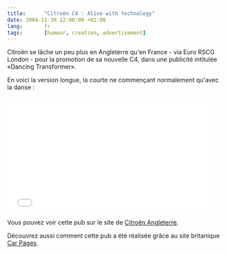 ```yaml
---
title:      "Citroën C4 : Alive with technology"
date: 2004-11-30 12:00:00 +02:00
lang:       fr
tags:       [humour, creation, advertisement]
---
```




Citroën se lâche un peu plus en Angleterre qu'en France - via Euro RSCG London - pour la promotion de sa nouvelle C4, dans une publicité intitulée «Dancing Transformer».

En voici la version longue, la courte ne commençant normalement qu'avec la danse :

<iframe frameborder="0" width="480" height="270" src="//www.dailymotion.com/embed/video/x9k93" allowfullscreen></iframe>

Vous pouvez voir cette pub sur le site de [Citroën Angleterre](http://www.citroen.co.uk/c4/homepage.asp?pagetype=c4).

Découvrez aussi comment cette pub a été réalisée grâce au site britanique [Car Pages](http://www.carpages.co.uk/citroen/citroen_c4_13_11_04.asp?switched=on&echo=164693396).
